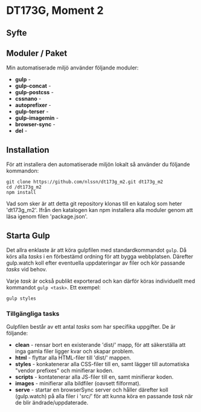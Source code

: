 # DT173G, Moment 2

## Syfte

## Moduler / Paket
Min automatiserade miljö använder följande moduler:
- **gulp** -
- **gulp-concat** -
- **gulp-postcss** -
- **cssnano** -
- **autoprefixer** -
- **gulp-terser** -
- **gulp-imagemin** -
- **browser-sync** -
- **del** -

## Installation
För att installera den automatiserade miljön lokalt så använder du följande kommandon:

```
git clone https://github.com/nlssn/dt173g_m2.git dt173g_m2
cd /dt173g_m2
npm install
```

Vad som sker är att detta git repository klonas till en katalog som heter 'dt173g_m2'. Ifrån den katalogen kan npm installera alla moduler genom att läsa igenom filen 'package.json'. 

## Starta Gulp
Det allra enklaste är att köra gulpfilen med standardkommandot ``gulp``. Då körs alla _tasks_ i en förbestämd ordning för att bygga webbplatsen. Därefter gulp.watch koll efter eventuella uppdateringar av filer och kör passande _tasks_ vid behov.

Varje _task_ är också publikt exporterad och kan därför köras individuellt med kommandot ``gulp <task>``. Ett exempel:
```
gulp styles
```

### Tillgängliga tasks
Gulpfilen består av ett antal _tasks_ som har specifika uppgifter. De är följande:

- **clean** - rensar bort en existerande 'dist/' mapp, för att säkerställa att inga gamla filer ligger kvar och skapar problem.
- **html** - flyttar alla HTML-filer till 'dist/' mappen.
- **styles** - konkatenerar alla CSS-filer till en, samt lägger till automatiska "vendor prefixes" och minifierar koden.
- **scripts** - kontatenerar alla JS-filer till en, samt minifierar koden.
- **images** - minifierar alla bildfiler (oavsett filformat).
- **serve** - startar en browserSync server och håller därefter koll (gulp.watch) på alla filer i 'src/' för att kunna köra en passande _task_ när de blir ändrade/uppdaterade.
